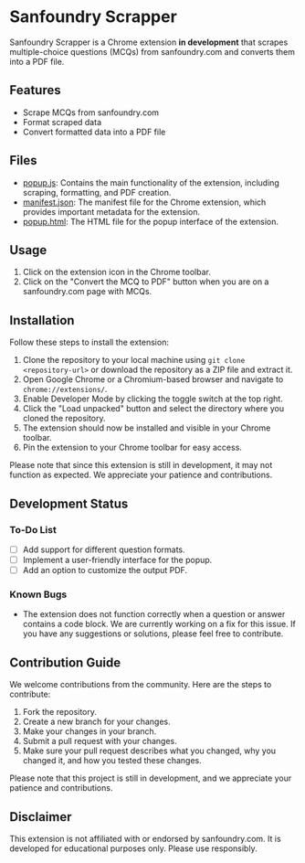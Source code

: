 # Sanfoundry Scrapper

Sanfoundry Scrapper is a Chrome extension **in development** that scrapes multiple-choice questions (MCQs) from sanfoundry.com and converts them into a PDF file.

## Features

-   Scrape MCQs from sanfoundry.com
-   Format scraped data
-   Convert formatted data into a PDF file

## Files

-   [popup.js](#file:popup.js-context): Contains the main functionality of the extension, including scraping, formatting, and PDF creation.
-   [manifest.json](#file:manifest.json-context): The manifest file for the Chrome extension, which provides important metadata for the extension.
-   [popup.html](#file:popup.html-context): The HTML file for the popup interface of the extension.

## Usage

1. Click on the extension icon in the Chrome toolbar.
2. Click on the "Convert the MCQ to PDF" button when you are on a sanfoundry.com page with MCQs.

## Installation

Follow these steps to install the extension:

1. Clone the repository to your local machine using `git clone <repository-url>` or download the repository as a ZIP file and extract it.
2. Open Google Chrome or a Chromium-based browser and navigate to `chrome://extensions/`.
3. Enable Developer Mode by clicking the toggle switch at the top right.
4. Click the "Load unpacked" button and select the directory where you cloned the repository.
5. The extension should now be installed and visible in your Chrome toolbar.
6. Pin the extension to your Chrome toolbar for easy access.

Please note that since this extension is still in development, it may not function as expected. We appreciate your patience and contributions.

## Development Status

### To-Do List

- [ ] Add support for different question formats.
- [ ] Implement a user-friendly interface for the popup.
- [ ] Add an option to customize the output PDF.

### Known Bugs

- The extension does not function correctly when a question or answer contains a code block. We are currently working on a fix for this issue. If you have any suggestions or solutions, please feel free to contribute.

## Contribution Guide

We welcome contributions from the community. Here are the steps to contribute:

1. Fork the repository.
2. Create a new branch for your changes.
3. Make your changes in your branch.
4. Submit a pull request with your changes.
5. Make sure your pull request describes what you changed, why you changed it, and how you tested these changes.

Please note that this project is still in development, and we appreciate your patience and contributions.

## Disclaimer

This extension is not affiliated with or endorsed by sanfoundry.com. It is developed for educational purposes only. Please use responsibly.
